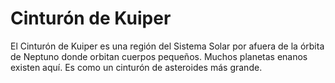 # Cinturón de Kuiper

El Cinturón de Kuiper es una región del Sistema Solar por afuera de la órbita de
Neptuno donde orbitan cuerpos pequeños. Muchos planetas enanos existen aquí. Es
como un cinturón de asteroides más grande.
